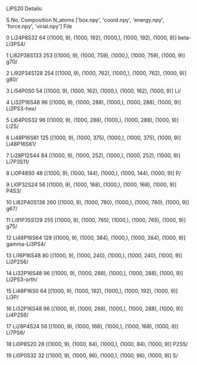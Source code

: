 LiPS20 Details:

S.No.	 Composition	N_atoms	 ['box.npy', 'coord.npy', 'energy.npy', 'force.npy', 'virial.npy'] 	File

0 	Li24P8S32 	 64 	 [(1000, 9), (1000, 192), (1000,), (1000, 192), (1000, 9)] 		 beta-Li3PS4/

1 	Li82P38S133 	 253 	 [(1000, 9), (1000, 759), (1000,), (1000, 759), (1000, 9)] 		 g70/

2 	Li92P34S128 	 254 	 [(1000, 9), (1000, 762), (1000,), (1000, 762), (1000, 9)] 		 g80/

3 	Li54P0S0 	 54 	 [(1000, 9), (1000, 162), (1000,), (1000, 162), (1000, 9)] 		 Li/

4 	Li32P16S48 	 96 	 [(1000, 9), (1000, 288), (1000,), (1000, 288), (1000, 9)] 		 Li2PS3-hex/

5 	Li64P0S32 	 96 	 [(1000, 9), (1000, 288), (1000,), (1000, 288), (1000, 9)] 		 Li2S/

6 	Li48P16S61 	 125 	 [(1000, 9), (1000, 375), (1000,), (1000, 375), (1000, 9)] 		 Li48P16S61/

7 	Li28P12S44 	 84 	 [(1000, 9), (1000, 252), (1000,), (1000, 252), (1000, 9)] 		 Li7P3S11/

8 	Li0P48S0 	 48 	 [(1000, 9), (1000, 144), (1000,), (1000, 144), (1000, 9)] 		 P/

9 	Li0P32S24 	 56 	 [(1000, 9), (1000, 168), (1000,), (1000, 168), (1000, 9)] 		 P4S3/

10 	Li82P40S138 	 260 	 [(1000, 9), (1000, 780), (1000,), (1000, 780), (1000, 9)] 		 g67/

11 	Li91P35S129 	 255 	 [(1000, 9), (1000, 765), (1000,), (1000, 765), (1000, 9)] 		 g75/

12 	Li48P16S64 	 128 	 [(1000, 9), (1000, 384), (1000,), (1000, 384), (1000, 9)] 		 gamma-Li3PS4/

13 	Li16P16S48 	 80 	 [(1000, 9), (1000, 240), (1000,), (1000, 240), (1000, 9)] 		 Li2P2S6/

14 	Li32P16S48 	 96 	 [(1000, 9), (1000, 288), (1000,), (1000, 288), (1000, 9)] 		 Li2PS3-orth/

15 	Li48P16S0 	 64 	 [(1000, 9), (1000, 192), (1000,), (1000, 192), (1000, 9)] 		 
Li3P/

16 	Li32P16S48 	 96 	 [(1000, 9), (1000, 288), (1000,), (1000, 288), (1000, 9)] 		 Li4P2S6/

17 	Li28P4S24 	 56 	 [(1000, 9), (1000, 168), (1000,), (1000, 168), (1000, 9)] 		 Li7PS6/

18 	Li0P8S20 	 28 	 [(1000, 9), (1000, 84), (1000,), (1000, 84), (1000, 9)] 		 P2S5/

19 	Li0P0S32 	 32 	 [(1000, 9), (1000, 96), (1000,), (1000, 96), (1000, 9)] 		 S/
